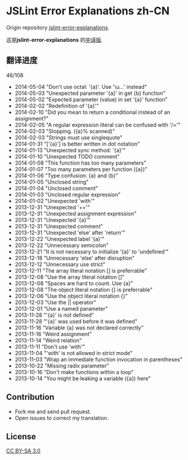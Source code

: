 JSLint Error Explanations zh-CN
===============================

Origin repository [jslint-error-explanations](https://github.com/jamesallardice/jslint-error-explanations).

这是**jslint-error-explanations** 的[中译版](http://jslint.fantasyshao.com).

## 翻译进度

46/108

* 2014-05-04 "Don't use octal: '{a}'. Use '\u...' instead"
* 2014-05-03 "Unexpected parameter '{a}' in get {b} function"
* 2014-05-02 "Expected parameter (value) in set '{a}' function"
* 2014-02-02 "Redefinition of '{a}'"
* 2014-02-10 "Did you mean to return a conditional instead of an assignment?"
* 2014-02-05 "A regular expression literal can be confused with '/='"
* 2014-02-03 "Stopping. ({a}% scanned)"
* 2014-02-03 "Strings must use singlequote"
* 2014-01-31 "['{a}'] is better written in dot notation"
* 2014-01-13 "Unexpected sync method: '{a}'"
* 2014-01-10 "Unexpected TODO comment"
* 2014-01-08 "This function has too many parameters"
* 2014-01-07 "Too many parameters per function ({a})"
* 2014-01-06 "Type confusion: {a} and {b}"
* 2014-01-05 "Unclosed string"
* 2014-01-04 "Unclosed comment"
* 2014-01-03 "Unclosed regular expression"
* 2014-01-02 "Unexpected 'with'"
* 2013-12-31 "Unexpected '++'"
* 2013-12-31 "Unexpected assignment expression"
* 2013-12-31 "Unexpected '{a}'"
* 2013-12-31 "Unexpected comment"
* 2013-12-31 "Unexpected 'else' after 'return'"
* 2013-12-22 "Unexpected label '{a}'"
* 2013-12-22 "Unnecessary semicolon"
* 2013-12-21 "It is not necessary to initialize '{a}' to 'undefined'"
* 2013-12-18 "Unnecessary 'else' after disruption"
* 2013-12-12 "Unnecessary use strict"
* 2013-12-11 "The array literal notation [] is preferrable"
* 2013-12-08 "Use the array literal notation []"
* 2013-12-08 "Spaces are hard to count. Use {a}"
* 2013-12-08 "The object literal notation {} is preferrable"
* 2013-12-06 "Use the object literal notation {}"
* 2013-12-03 "Use the || operator"
* 2013-12-01 "Use a named parameter"
* 2013-11-28 "'{a}' is not defined"
* 2013-11-28 "'{a}' was used before it was defined"
* 2013-11-16 "Variable {a} was not declared correctly"
* 2013-11-16 "Weird assignment"
* 2013-11-14 "Weird relation"
* 2013-11-11 "Don't use 'with'"
* 2013-11-04 "'with' is not allowed in strict mode"
* 2013-11-03 "Wrap an immediate function invocation in parentheses"
* 2013-10-22 "Missing radix parameter"
* 2013-10-16 "Don't make functions within a loop"
* 2013-10-14 "You might be leaking a variable ({a}) here"

## Contribution

* Fork me and send pull request.
* Open issues to correct my translation.

## License

[CC BY-SA 3.0](http://creativecommons.org/licenses/by-sa/3.0/)
